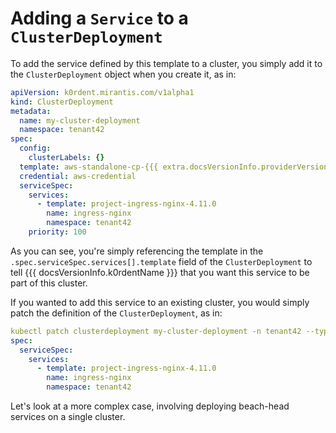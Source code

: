 # Adding a `Service` to a `ClusterDeployment`

To add the service defined by this template to a cluster, you simply add it to the `ClusterDeployment` object
when you create it, as in:

```yaml
apiVersion: k0rdent.mirantis.com/v1alpha1
kind: ClusterDeployment
metadata:
  name: my-cluster-deployment
  namespace: tenant42
spec:
  config:
    clusterLabels: {}
  template: aws-standalone-cp-{{{ extra.docsVersionInfo.providerVersions.dashVersions.awsStandaloneCpCluster }}}
  credential: aws-credential
  serviceSpec:
    services:
      - template: project-ingress-nginx-4.11.0
        name: ingress-nginx
        namespace: tenant42
    priority: 100
```
As you can see, you're simply referencing the template in the `.spec.serviceSpec.services[].template` field of the `ClusterDeployment`
to tell {{{ docsVersionInfo.k0rdentName }}} that you want this service to be part of this cluster.

If you wanted to add this service to an existing cluster, you would simply patch the definition of the `ClusterDeployment`, as in:

```yaml
kubectl patch clusterdeployment my-cluster-deployment -n tenant42 --type='merge' -p '
spec:
  serviceSpec:
    services:
      - template: project-ingress-nginx-4.11.0
        name: ingress-nginx
        namespace: tenant42
```

Let's look at a more complex case, involving deploying beach-head services on a single cluster.
